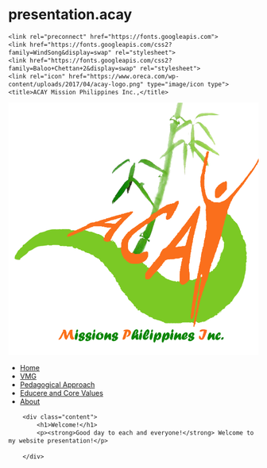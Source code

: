 # presentation.acay
<!DOCTYPE html>
<html>
<head>
	<meta charset="utf-8">
        <meta http-equiv= x-ua-compatible content= ie=edge>
        <meta name="viewport" content="width=device-width", initial-scale="1.0">
	
	<link rel="preconnect" href="https://fonts.googleapis.com">
	<link href="https://fonts.googleapis.com/css2?family=WindSong&display=swap" rel="stylesheet">
	<link href="https://fonts.googleapis.com/css2?family=Baloo+Chettan+2&display=swap" rel="stylesheet">
	<link rel="icon" href="https://www.oreca.com/wp-content/uploads/2017/04/acay-logo.png" type="image/icon type">
	<title>ACAY Mission Philippines Inc.,</title>

</head>
<body>
	<div class="banner">
		<div class="navbar">
			<img src="acay-logo.png" class="logo">
			<ul>
				<li><a href="Home.html">Home</a></li>
				<li><a href="vmg.html">VMG</a></li>
				<li><a href="pedagogical.html">Pedagogical Approach</a></li>
				<li><a href="educere.html">Educere and Core Values</a></li>
				<li><a href="About.html">About</a></li>
			</ul>
		</div>

		<div class="content">
			<h1>Welcome!</h1>
			<p><strong>Good day to each and everyone!</strong> Welcome to my website presentation!</p>

		</div>
		
</body>
</html>
